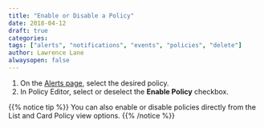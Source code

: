 ```yaml
---
title: "Enable or Disable a Policy"
date: 2018-04-12
draft: true
categories:
tags: ["alerts", "notifications", "events", "policies", "delete"]
author: Lawrence Lane
alwaysopen: false
---
```


1. On the [Alerts page][1], select the desired policy.
2. In Policy Editor, select or deselect the **Enable Policy** checkbox.

{{% notice tip %}}
You can also enable or disable policies directly from the List and Card Policy view options.
{{% /notice %}}


[1]: /alerts-notifications/alerts-page
